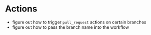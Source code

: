 # Actions

- figure out how to trigger `pull_request` actions on certain branches
- figure out how to pass the branch name into the workflow
